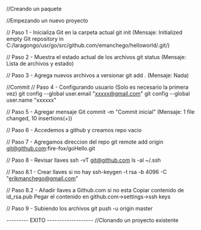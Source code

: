 //Creando un paquete

//Empezando un nuevo proyecto

// Paso 1 - Inicializa Git en la carpeta actual
git init		(Mensaje: Initialized empty Git repository in C:/laragongo/usr/go/src/github.com/emanchego/helloworld/.git/)

// Paso 2 - Muestra el estado actual de los archivos 
git status		(Mensaje: Lista de archivos y estado)

// Paso 3 - Agrega nuevos archivos a versionar
git add .		(Mensaje: Nada)

//Commit
// Paso 4 - Configurando usuario (Solo es necesario la primera vez)
git config --global user.email "xxxxx@gmail.com"
git config --global user.name "xxxxxx"

// Paso 5 - Agregar mensaje 
Git commit -m "Commit inicial" (Mensaje: 1 file changed, 10 insertions(+))

// Paso 6 - Accedemos a github y creamos repo vacio
 
// Paso 7 - Agregamos direccion del repo
git remote add origin git@github.com:fire-fox/goHello.git

// Paso 8 - Revisar llaves
ssh -vT git@github.com
ls -al ~/.ssh

// Paso 8.1 - Crear llaves si no hay
ssh-keygen -t rsa -b 4096 -C "erikmanchego@gmail.com"

// Paso 8.2 - Añadir llaves a Github.com si no esta
Copiar contenido de id_rsa.pub
Pegar el contenido en github.com->settings->ssh keys

// Paso 9 - Subiendo los archivos
git push -u origin master

--------- EXITO -------------------
//Clonando un proyecto existente